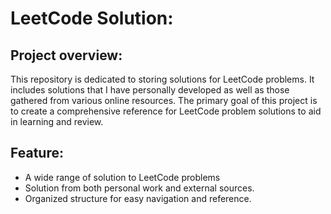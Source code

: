 # LeetCode Solution:  

## Project overview: 
This repository is dedicated to storing solutions for LeetCode problems. It includes solutions that I have personally developed as well as those gathered from various online resources. The primary goal of this project is to create a comprehensive reference for LeetCode problem solutions to aid in learning and review.




## Feature:
- A wide range of solution to LeetCode problems
- Solution from both personal work and external sources.
- Organized structure for easy navigation and reference. 

